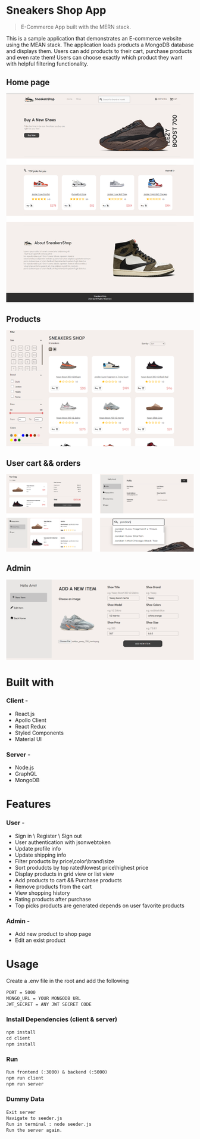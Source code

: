 # Sneakers Shop App
> E-Commerce App built with the MERN stack.

This is a sample application that demonstrates an E-commerce website using the MEAN stack.
The application loads products a MongoDB database and displays them.
Users can add products to their cart, purchase products and even rate them!
Users can choose exactly which product they want with helpful filtering functionality.

## Home page
![screenshot](https://github.com/amitshuu/sneakers-shop/blob/master/uploads/home_page.png)

## Products
![screenshot](https://github.com/amitshuu/sneakers-shop/blob/master/uploads/Products.png)

## User cart && orders
![screehnshot](https://github.com/amitshuu/sneakers-shop/blob/master/uploads/cart_orders.png)

## Admin
![screehnshot](https://github.com/amitshuu/sneakers-shop/blob/master/uploads/Admin.png)




# Built with

### Client - 
- React.js
- Apollo Client
- React Redux
- Styled Components
- Material UI
### Server - 
- Node.js
- GraphQL 
- MongoDB

# Features

### User -
- Sign in \ Register \ Sign out
- User authentication with jsonwebtoken
- Update profile info
- Update shipping info
- Filter products by price\color\brand\size
- Sort produdcts by top rated\lowest price\highest price
- Display products in grid view or list view
- Add products to cart && Purchase products
- Remove products from the cart
- View shopping history
- Rating products after purchase
- Top picks products are generated depends on user favorite products

### Admin -
- Add new product to shop page
- Edit an exist product

# Usage

Create a .env file in the root and add the following

```
PORT = 5000
MONGO_URL = YOUR MONGODB URL
JWT_SECRET = ANY JWT SECRET CODE
```

### Install Dependencies (client & server)

```
npm install
cd client
npm install
```

### Run
```
Run frontend (:3000) & backend (:5000)
npm run client
npm run server
```


### Dummy Data 
```
Exit server
Navigate to seeder.js
Run in terminal : node seeder.js
Run the server again.
```

